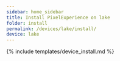 ```yaml
---
sidebar: home_sidebar
title: Install PixelExperience on lake
folder: install
permalink: /devices/lake/install/
device: lake
---
```

{% include templates/device_install.md %}
